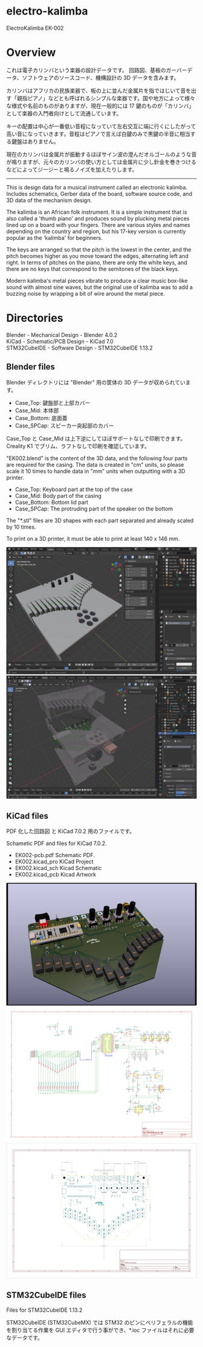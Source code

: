 # electro-kalimba
ElectroKalimba EK-002


# Overview

これは電子カリンバという楽器の設計データです。
回路図、基板のガーバーデータ、ソフトウェアのソースコード、機構設計の 3D データを含みます。

カリンバはアフリカの民族楽器で、板の上に並んだ金属片を指ではじいて音を出す「親指ピアノ」などとも呼ばれるシンプルな楽器です。国や地方によって様々な様式や名前のものがありますが、現在一般的には 17 鍵のものが「カリンバ」として楽器の入門者向けとして流通しています。  

キーの配置は中心が一番低い音程になっていて左右交互に端に行くにしたがって高い音になっていきます。音程はピアノで言えば白鍵のみで黒鍵の半音に相当する鍵盤はありません。  

現在のカリンバは金属片が振動するほぼサイン波の澄んだオルゴールのような音が鳴りますが、元々のカリンバの使い方としては金属片に少し針金を巻きつけるなどによってジージーと鳴るノイズを加えたりします。

-----

This is design data for a musical instrument called an electronic kalimba.
Includes schematics, Gerber data of the board, software source code, and 3D data of the mechanism design.

The kalimba is an African folk instrument. It is a simple instrument that is also called a 'thumb piano' and produces sound by plucking metal pieces lined up on a board with your fingers. There are various styles and names depending on the country and region, but his 17-key version is currently popular as the 'kalimba' for beginners.

The keys are arranged so that the pitch is the lowest in the center, and the pitch becomes higher as you move toward the edges, alternating left and right. In terms of pitches on the piano, there are only the white keys, and there are no keys that correspond to the semitones of the black keys.

Modern kalimba's metal pieces vibrate to produce a clear music box-like sound with almost sine waves, but the original use of kalimba was to add a buzzing noise by wrapping a bit of wire around the metal piece.

# Directories

Blender - Mechanical Design - Blender 4.0.2  
KiCad - Schematic/PCB Design - KiCad 7.0  
STM32CubeIDE - Software Design - STM32CubeIDE 1.13.2  

## Blender files

Blender ディレクトリには "Blender" 用の筐体の 3D データが収められています。

* Case_Top: 鍵盤部と上部カバー
* Case_Mid: 本体部
* Case_Bottom: 底面蓋
* Case_SPCap: スピーカー突起部のカバー

Case_Top と Case_Mid は上下逆にしてほぼサポートなしで印刷できます。
Creality K1 でブリム、ラフトなしで印刷を確認しています。


"EK002.blend" is the content of the 3D data, and the following four parts are required for the casing. The data is created in "cm" units, so please scale it 10 times to handle data in "mm" units when outputting with a 3D printer.

* Case_Top: Keyboard part at the top of the case
* Case_Mid: Body part of the casing
* Case_Bottom: Bottom lid part
* Case_SPCap: The protruding part of the speaker on the bottom

The "*.stl" files are 3D shapes with each part separated and already scaled by 10 times.

To print on a 3D printer, it must be able to print at least 140 x 146 mm.

![](Blender/case-image.png)  
![](Blender/case-image2.png)


## KiCad files

PDF 化した回路図 と KiCad 7.0.2 用のファイルです。

Schametic PDF and files for KiCad 7.0.2.

* EK002-pcb.pdf Schematic PDF.
* EK002.kicad_pro KiCad Project
* EK002.kicad_sch Kicad Schematic
* EK002.kicad_pcb Kicad Artwork

![](KiCad/EK002/EK002-3d.png)  
![](KiCad/EK002/EK002_schematic.png)  
![](KiCad/EK002/EK002_pcb.png)


## STM32CubeIDE files

Files for STM32CubeIDE 1.13.2

STM32CubeIDE (STM32CubeMX) では STM32 のピンにペリフェラルの機能を割り当てる作業を GUI エディタで行う事ができ、*.ioc ファイルはそれに必要なデータです。



